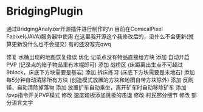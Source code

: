 # BridgingPlugin
通过BridgingAnalyzer开源插件进行制作的\n
目前在ComicalPixel Fapixel(JAVA)服务器中使用
在这里我开源这个我修改后的，没什么不会更新(就算更新没什么也不会提交)
有的还没写完qwq

修复 水桶出现的地图恢复错误
优化 记录点没有物品直接给方块
添加 自动开启PVP (记录点的箱子物品里有木棍即可)
添加 战桥区 (床距离出生点不可超过9block，床底下方块需要是基岩)
添加 拆床练习 (床底下方块需要是末地石)
添加 每5分钟自动清除所有方块 (创造模式放置的方块和地图自带方块除外)
添加 反刷怪，自动清除掉落物
添加 放置扩车自动乘坐，离开矿车时自动移除矿车
添加 /pvp指令开关PVP模式
修改 速度踏板添加跳板的击退
修改 村民部分细节
修改 部分语言文字
